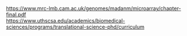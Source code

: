 https://www.mrc-lmb.cam.ac.uk/genomes/madanm/microarray/chapter-final.pdf  
https://www.uthscsa.edu/academics/biomedical-sciences/programs/translational-science-phd/curriculum
